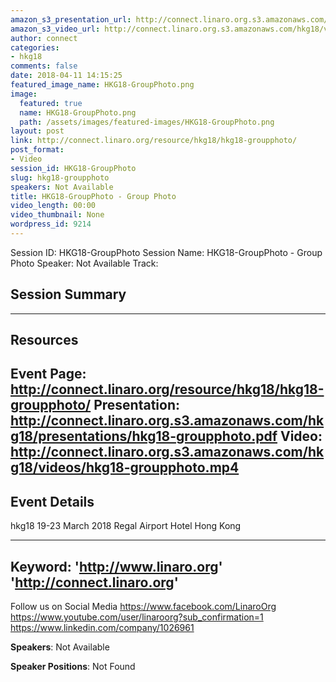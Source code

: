 ```yaml
---
amazon_s3_presentation_url: http://connect.linaro.org.s3.amazonaws.com/hkg18/presentations/hkg18-groupphoto.pdf
amazon_s3_video_url: http://connect.linaro.org.s3.amazonaws.com/hkg18/videos/hkg18-groupphoto.mp4
author: connect
categories:
- hkg18
comments: false
date: 2018-04-11 14:15:25
featured_image_name: HKG18-GroupPhoto.png
image:
  featured: true
  name: HKG18-GroupPhoto.png
  path: /assets/images/featured-images/HKG18-GroupPhoto.png
layout: post
link: http://connect.linaro.org/resource/hkg18/hkg18-groupphoto/
post_format:
- Video
session_id: HKG18-GroupPhoto
slug: hkg18-groupphoto
speakers: Not Available
title: HKG18-GroupPhoto - Group Photo
video_length: 00:00
video_thumbnail: None
wordpress_id: 9214
---
```


Session ID: HKG18-GroupPhoto
Session Name: HKG18-GroupPhoto - Group Photo
Speaker: Not Available
Track: 


## Session Summary

---------------------------------------------------
## Resources
Event Page: http://connect.linaro.org/resource/hkg18/hkg18-groupphoto/
Presentation: http://connect.linaro.org.s3.amazonaws.com/hkg18/presentations/hkg18-groupphoto.pdf
Video: http://connect.linaro.org.s3.amazonaws.com/hkg18/videos/hkg18-groupphoto.mp4
 ---------------------------------------------------
## Event Details
hkg18
19-23 March 2018 
Regal Airport Hotel Hong Kong

---------------------------------------------------
Keyword: 
'http://www.linaro.org'
'http://connect.linaro.org'
---------------------------------------------------
Follow us on Social Media
https://www.facebook.com/LinaroOrg
https://www.youtube.com/user/linaroorg?sub_confirmation=1
https://www.linkedin.com/company/1026961

**Speakers**: Not Available

**Speaker Positions**: Not Found
